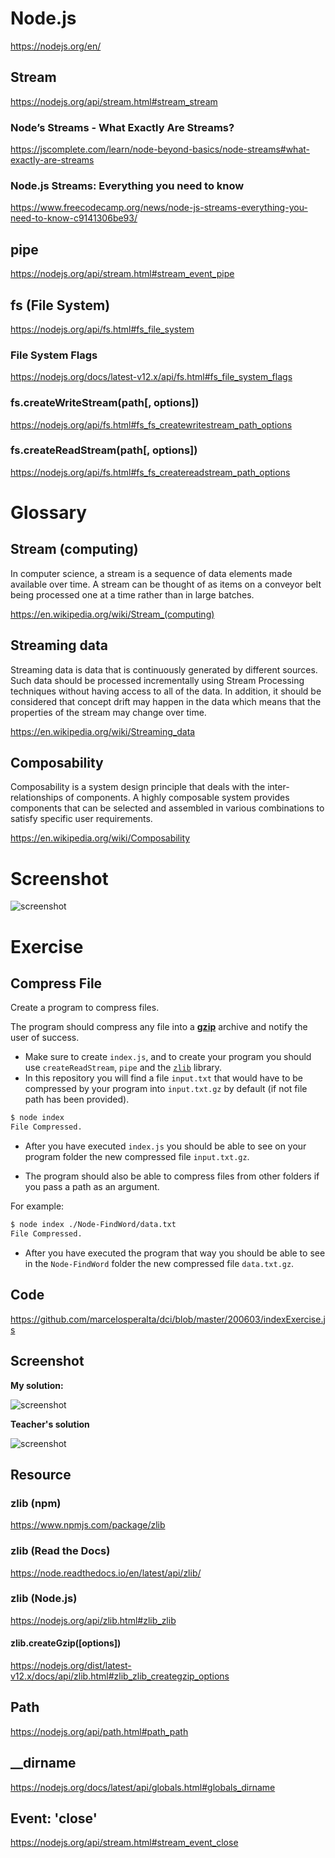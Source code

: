# Node.js

https://nodejs.org/en/  

## Stream

https://nodejs.org/api/stream.html#stream_stream  

### Node’s Streams - What Exactly Are Streams?

https://jscomplete.com/learn/node-beyond-basics/node-streams#what-exactly-are-streams  

### Node.js Streams: Everything you need to know

https://www.freecodecamp.org/news/node-js-streams-everything-you-need-to-know-c9141306be93/

## pipe

https://nodejs.org/api/stream.html#stream_event_pipe  

## fs (File System)

https://nodejs.org/api/fs.html#fs_file_system  

### File System Flags

https://nodejs.org/docs/latest-v12.x/api/fs.html#fs_file_system_flags  

### fs.createWriteStream(path[, options])

https://nodejs.org/api/fs.html#fs_fs_createwritestream_path_options  

### fs.createReadStream(path[, options])

https://nodejs.org/api/fs.html#fs_fs_createreadstream_path_options  

# Glossary

## Stream (computing)

In computer science, a stream is a sequence of data elements made available over time. A stream can be thought of as items on a conveyor belt being processed one at a time rather than in large batches.  

https://en.wikipedia.org/wiki/Stream_(computing)

## Streaming data

Streaming data is data that is continuously generated by different sources. Such data should be processed incrementally using Stream Processing techniques without having access to all of the data. In addition, it should be considered that concept drift may happen in the data which means that the properties of the stream may change over time.  

https://en.wikipedia.org/wiki/Streaming_data

## Composability

Composability is a system design principle that deals with the inter-relationships of components. A highly composable system provides components that can be selected and assembled in various combinations to satisfy specific user requirements.  

https://en.wikipedia.org/wiki/Composability

# Screenshot

![screenshot](./img/screenshot.png)

# Exercise

## Compress File

Create a program to compress files.

The program should compress any file into a [**gzip**](https://www.gnu.org/software/gzip/) archive and notify the user of success.

- Make sure to create `index.js`, and to create your program you should use `createReadStream`, 
`pipe` and the [`zlib`](https://www.npmjs.com/package/zlib) library.
- In this repository you will find a file `input.txt` that would have to be compressed by your program
into `input.txt.gz` by default (if not file path has been provided).

```bash
$ node index
File Compressed.
```
- After you have executed `index.js` you should be able to see 
on your program folder the new compressed file `input.txt.gz`.

- The program should also be able to compress files 
from other folders if you pass a path as an argument. 

For example:

```bash
$ node index ./Node-FindWord/data.txt
File Compressed.
```
- After you have executed the program that way 
you should be able to see in the `Node-FindWord` folder the new compressed file `data.txt.gz`.

## Code

https://github.com/marcelosperalta/dci/blob/master/200603/indexExercise.js

## Screenshot

**My solution:**

![screenshot](./img/screenshotExercise.png)

**Teacher's solution**

![screenshot](./img/screenshotExerciseTeacher.png)

## Resource

### zlib (npm)

https://www.npmjs.com/package/zlib

### zlib (Read the Docs)

https://node.readthedocs.io/en/latest/api/zlib/

### zlib (Node.js)

https://nodejs.org/api/zlib.html#zlib_zlib

#### zlib.createGzip([options])

https://nodejs.org/dist/latest-v12.x/docs/api/zlib.html#zlib_zlib_creategzip_options

## Path

https://nodejs.org/api/path.html#path_path

## __dirname

https://nodejs.org/docs/latest/api/globals.html#globals_dirname

## Event: 'close'

https://nodejs.org/api/stream.html#stream_event_close
